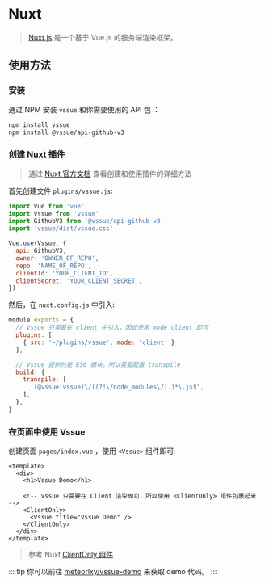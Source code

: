 # Nuxt

> [Nuxt.js](https://zh.nuxtjs.org/) 是一个基于 Vue.js 的服务端渲染框架。

## 使用方法

### 安装

通过 NPM 安装 `vssue` 和你需要使用的 API 包 ：

```bash
npm install vssue
npm install @vssue/api-github-v3
```

### 创建 Nuxt 插件

> 通过 [Nuxt 官方文档](https://zh.nuxtjs.org/guide/plugins#%E4%BD%BF%E7%94%A8-vue-%E6%8F%92%E4%BB%B6) 查看创建和使用插件的详细方法

首先创建文件 `plugins/vssue.js`:

```js
import Vue from 'vue'
import Vssue from 'vssue'
import GithubV3 from '@vssue/api-github-v3'
import 'vssue/dist/vssue.css'

Vue.use(Vssue, {
  api: GithubV3,
  owner: 'OWNER_OF_REPO',
  repo: 'NAME_OF_REPO',
  clientId: 'YOUR_CLIENT_ID',
  clientSecret: 'YOUR_CLIENT_SECRET',
})
```

然后，在 `nuxt.config.js` 中引入:

```js
module.exports = {
  // Vssue 只需要在 client 中引入，因此使用 mode client 即可
  plugins: [
    { src: '~/plugins/vssue', mode: 'client' }
  ],

  // Vssue 提供的是 ES6 模块，所以需要配置 transpile
  build: {
    transpile: [
      '(@vssue|vssue)\/((?!\/node_modules\/).)*\.js$',
    ],
  },
}
```

### 在页面中使用 Vssue

创建页面 `pages/index.vue` ，使用 `<Vssue>` 组件即可:

```vue
<template>
  <div>
    <h1>Vssue Demo</h1>

    <!-- Vssue 只需要在 Client 渲染即可，所以使用 <ClientOnly> 组件包裹起来 -->
    <ClientOnly>
      <Vssue title="Vssue Demo" />
    </ClientOnly>
  </div>
</template>
```

> 参考 Nuxt [ClientOnly 组件](https://nuxtjs.org/api/components-client-only#the-lt-client-only-gt-component)

::: tip
你可以前往 [meteorlxy/vssue-demo](https://github.com/meteorlxy/vssue-demo) 来获取 demo 代码。
:::
